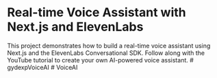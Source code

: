 # Real-time Voice Assistant with Next.js and ElevenLabs

This project demonstrates how to build a real-time voice assistant using Next.js and the ElevenLabs Conversational SDK. Follow along with the YouTube tutorial to create your own AI-powered voice assistant.
#   g y d e x p V o i c e A I  
 #   V o i c e A I  
 